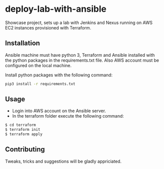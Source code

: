 # deploy-lab-with-ansible

Showcase project, sets up a lab with Jenkins and Nexus running on AWS EC2 instances provisioned with Terraform.

## Installation

Ansible machine must have python 3, Terraform and Ansible installed with the python packages in the requirements.txt file. Also AWS account must be configured on the local machine.

Install python packages with the following command:

```bash
pip3 install -r requirements.txt
```

## Usage

* Login into AWS account on the Ansible server.
* In the terraform folder execute the following command:
```bash
$ cd terraform
$ terraform init
$ terraform apply
```




## Contributing

Tweaks, tricks and suggestions will be gladly appriciated.
